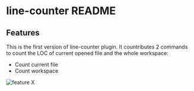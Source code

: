 # line-counter README

## Features

This is the first version of line-counter plugin. It countributes 2 commands to count the LOC of current opened file and the whole workspace:

- Count current file
- Count workspace


![feature X](https://github.com/Dollyn/vscode-line-counter/raw/master/images/overview.gif)

